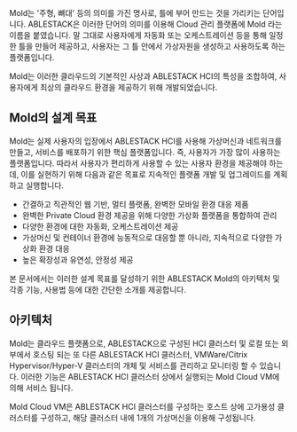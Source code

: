 Mold는 '주형, 뼈대' 등의 의미를 가진 명사로, 틀에 부어 만드는 것을 가리키는 단어입니다. ABLESTACK은 이러한 단어의 의미를 이용해 Cloud 관리 플랫폼에 Mold 라는 이름을 붙였습니다. 말 그대로 사용자에게 자동화 또는 오케스트레이션 등을 통해 일정한 틀을 만들어 제공하고, 사용자는 그 틀 안에서 가상자원을 생성하고 사용하도록 하는 플랫폼입니다. 

Mold는 이러한 클라우드의 기본적인 사상과 ABLESTACK HCI의 특성을 조합하여, 사용자에게 최상의 클라우드 환경을 제공하기 위해 개발되었습니다. 

## Mold의 설계 목표

Mold는 실제 사용자의 입장에서 ABLESTACK HCI를 사용해 가상머신과 네트워크를 만들고, 서비스를 배포하기 위한 핵심 플랫폼입니다. 즉, 사용자가 가장 많이 사용하는 플랫폼입니다. 따라서 사용자가 편리하게 사용할 수 있는 사용자 환경을 제공해야 하는데, 이를 실현하기 위해 다음과 같은 목표로 지속적인 플랫폼 개발 및 업그레이드를 계획하고 실행합니다. 

- 간결하고 직관적인 웹 기반, 멀티 플랫폼, 완벽한 모바일 환경 대응 제품
- 완벽한 Private Cloud 환경 제공을 위해 다양한 가상화 플랫폼을 통합하여 관리
- 다양한 환경에 대한 자동화, 오케스트레이션 제공
- 가상머신 및 컨테이너 환경에 능동적으로 대응할 뿐 아니라, 지속적으로 다양한 가상화 환경 대응
- 높은 확장성과 유연성, 안정성 제공

본 문서에서는 이러한 설계 목표를 달성하기 위한 ABLESTACK Mold의 아키텍처 및 각종 기능, 사용법 등에 대한 간단한 소개를 제공합니다. 

## 아키텍처

Mold는 클라우드 플랫폼으로, ABLESTACK으로 구성된 HCI 클러스터 및 로컬 또는 외부에서 호스팅 되는 또 다른 ABLESTACK HCI 클러스터, VMWare/Citrix Hypervisor/Hyper-V 클러스터의 개체 및 서비스를 관리하고 모니터링 할 수 있습니다. 이러한 기능은 ABLESTACK HCI 클러스터 상에서 실행되는 Mold Cloud VM에 의해 서비스 됩니다. 

Mold Cloud VM은 ABLESTACK HCI 클러스터를 구성하는 호스트 상에 고가용성 클러스터를 구성하고, 해당 클러스터 내에 1개의 가상머신을 이용해 구성됩니다. 



